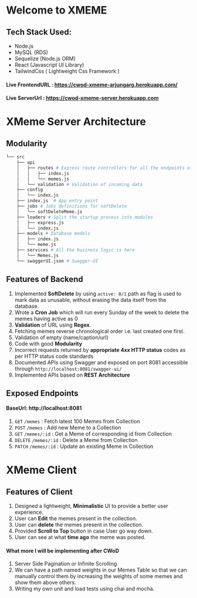 # Welcome to XMEME

## Tech Stack Used:
+ Node.js
+ MySQL (RDS)
+ Sequelize (Node.js ORM)
+ React (Javascript UI Library)
+ TailwindCss ( Lightweight Css Framework )

#### Live FrontendURL : https://cwod-xmeme-arjungarg.herokuapp.com/
#### Live ServerUrl : https://cwod-xmeme-server.herokuapp.com
# XMeme Server Architecture

## Modularity
```bash
└── src
    ├── api
    │   ├── routes # Express route controllers for all the endpoints of the app
    │   │   ├── index.js
    │   │   └── memes.js
    │   └── validation # Validation of incoming data
    ├── config 
    │   └── index.js
    ├── index.js  # App entry point
    ├── jobs # Jobs definitions for softDelete
    │   └── softDeleteMeme.js
    ├── loaders # Split the startup process into modules
    │   ├── express.js
    │   └── index.js
    ├── models # Database models
    │   ├── index.js
    │   └── meme.js
    ├── services # All the business logic is here
    │   └── Memes.js
    └── swaggerUI.json # Swagger-UI 
```

## Features of Backend
1.  Implemented **SoftDelete** by using `active: 0/1` path as flag is used to mark data as unusable, without erasing the data itself from the database.
2. Wrote a **Cron Job** which will run every Sunday of the week to delete the memes having active as 0
3. **Validation** of URL using **Regex**.
4. Fetching memes reverse chronological order i.e. last created one first.
5. Validation of empty (name/caption/url) 
6. Code with good **Modularity**
7. Incorrect requests returned by **appropriate 4xx HTTP status** codes as per HTTP status code standards
8. Documented APIs using Swagger and  exposed on port 8081 accessible through  `http://localhost:8081/swagger-ui/`
9. Implemented APIs based on **REST Architecture**
 
## Exposed Endpoints

#### BaseUrl: http://localhost:8081

1. `GET` `/memes` : Fetch latest 100 Memes from Collection
2. `POST`  `/memes` : Add new Meme to a Collection
3. `GET` `/memes/:id` : Get a Meme of corresponding id from Collection
4. `DELETE` `/memes/:id` : Delete a Meme from Collection
6. `PATCH` `/memes/:id` : Update an existing Meme in Collection

# XMeme Client

## Features of Client

1. Designed a lightweight, **Minimalistic** UI to provide a better user experience.
2. User can **Edit** the memes present in the collection.
3. User can **delete** the memes present in the collection.
4. Provided **Scroll to Top** button in case User go way down.
5. User can see at what **time ago** the meme was posted.


#### What more I will be implementing after CWoD
1. Server Side Pagination or Infinite Scrolling
2. We can have a path named weights in our Memes Table so that we can manually control them by increasing the weights of some memes and show them above others.
3. Writing my own unit and load tests using chai and mocha.